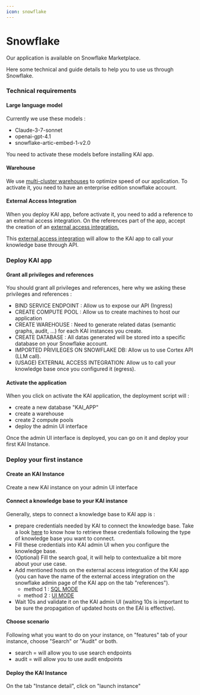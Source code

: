```yaml
---
icon: snowflake
---
```


# Snowflake

Our application is available on Snowflake Marketplace.

Here some technical and guide details to help you to use us through Snowflake.

### Technical requirements

#### Large language model

Currently we use these models :&#x20;

* Claude-3-7-sonnet
* openai-gpt-4.1
* snowflake-artic-embed-1-v2.0

You need to activate these models before installing KAI app.

#### Warehouse

We use [multi-cluster warehouses](https://docs.snowflake.com/en/user-guide/warehouses-multicluster) to optimize speed of our application. To activate it, you need to have an enterprise edition snowflake account.

#### External Access Integration

When you deploy KAI app, before activate it, you need to add a reference to an external access integration. On the references part of the app, accept the creation of an [external access integration.](https://docs.snowflake.com/en/developer-guide/external-network-access/creating-using-external-network-access)

This [external access integration](https://docs.snowflake.com/en/developer-guide/external-network-access/creating-using-external-network-access) will allow to the KAI app to call your knowledge base through API.

### Deploy KAI app

#### Grant all privileges and references

You should grant all privileges and references, here why we asking these privileges and references :

* BIND SERVICE ENDPOINT : Allow us to expose our API (Ingress)
* CREATE COMPUTE POOL : Allow us to create machines to host our application
* CREATE WAREHOUSE : Need to generate related datas (semantic graphs, audit, ...) for each KAI instances you create.
* CREATE DATABASE : All datas generated will be stored into a specific database on your Snowflake account.
* IMPORTED PRIVILEGES ON SNOWFLAKE DB: Allow us to use Cortex API (LLM call).
* (USAGE) EXTERNAL ACCESS INTEGRATION: Allow us to call your knowledge base once you configured it (egress).

#### Activate the application

When you click on activate the KAI application, the deployment script will :

* create a new database "KAI\_APP"
* create a warehouse&#x20;
* create 2 compute pools
* deploy the admin UI interface

Once the admin UI interface is deployed, you can go on it and deploy your first KAI Instance.

### Deploy your first instance

#### Create an KAI Instance

Create a new KAI instance on your admin UI interface

#### Connect a knowledge base to your KAI instance

Generally, steps to connect a knowledge base to KAI app is :

* prepare credentials needed by KAI to connect the knowledge base. Take a look [here](https://k-ai.gitbook.io/knowledge-ai/api/knowledge-base) to know how to retrieve these credentials following the type of knowledge base you want to connect.
* Fill these credentials into KAI admin UI when you configure the knowledge base.
* (Optional) Fill the search goal, it will help to contextualize a bit more about your use case.
* Add mentioned hosts on the external access integration of the KAI app (you can have the name of the external access integration on the snowflake admin page of the KAI app on the tab "references").
  * method 1 : [SQL MODE](https://docs.snowflake.com/en/sql-reference/sql/alter-external-access-integration)
  * method 2 : [UI MODE](https://docs.snowflake.com/en/developer-guide/external-network-access/creating-using-external-network-access)
* Wait 10s and validate it on the KAI admin UI (waiting 10s is important to be sure the propagation of updated hosts on the EAI is effective).

#### Choose scenario

Following what you want to do on your instance, on "features" tab of your instance, choose "Search" or "Audit" or both.

* search = will allow you to use search endpoints&#x20;
* audit = will allow you to use audit endpoints

#### Deploy the KAI Instance

On the tab "Instance detail", click on "launch instance"
